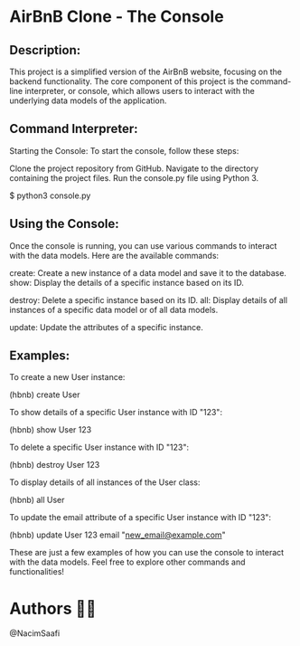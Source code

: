 
# AirBnB Clone - The Console

## Description:
This project is a simplified version of the AirBnB website, focusing on the backend functionality. The core component of this project is the command-line interpreter, or console, which allows users to interact with the underlying data models of the application.

## Command Interpreter:

Starting the Console:
To start the console, follow these steps:

Clone the project repository from GitHub.
Navigate to the directory containing the project files.
Run the console.py file using Python 3.

$ python3 console.py

## Using the Console:

Once the console is running, you can use various commands to interact with the data models. Here are the available commands:

create: Create a new instance of a data model and save it to the database.
show: Display the details of a specific instance based on its ID.

destroy: Delete a specific instance based on its ID.
all: Display details of all instances of a specific data model or of all data models.

update: Update the attributes of a specific instance.

## Examples:

To create a new User instance:

(hbnb) create User

To show details of a specific User instance with ID "123":

(hbnb) show User 123

To delete a specific User instance with ID "123":

(hbnb) destroy User 123

To display details of all instances of the User class:

(hbnb) all User

To update the email attribute of a specific User instance with ID "123":

(hbnb) update User 123 email "new_email@example.com"

These are just a few examples of how you can use the console to interact with the data models. Feel free to explore other commands and functionalities!

# Authors 👩‍💻
@NacimSaafi
